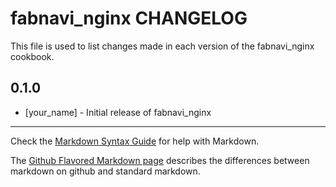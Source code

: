 fabnavi_nginx CHANGELOG
=======================

This file is used to list changes made in each version of the fabnavi_nginx cookbook.

0.1.0
-----
- [your_name] - Initial release of fabnavi_nginx

- - -
Check the [Markdown Syntax Guide](http://daringfireball.net/projects/markdown/syntax) for help with Markdown.

The [Github Flavored Markdown page](http://github.github.com/github-flavored-markdown/) describes the differences between markdown on github and standard markdown.
